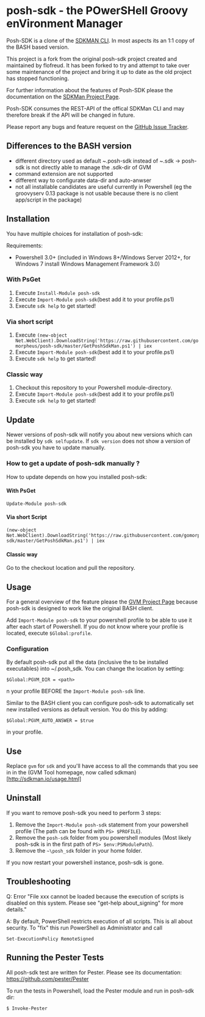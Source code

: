
# posh-sdk - the POwerSHell Groovy enVironment Manager
Posh-SDK is a clone of the [SDKMAN CLI](https://github.com/sdktool/sdk). In most aspects its an 1:1 copy of the BASH based version.


This project is a fork from the original posh-sdk project created and maintained by flofreud. It has been forked to try and attempt to take over some maintenance of the project and bring it up to date as the old project has stopped functioning.

For further information about the features of Posh-SDK please the documentation on the [SDKMan Project Page](http://sdkman.io).

Posh-SDK consumes the REST-API of the offical SDKMan CLI and may therefore break if the API will be changed in future.

Please report any bugs and feature request on the [GitHub Issue Tracker](https://github.com/gomorpheus/posh-sdk/issues).

## Differences to the BASH version
- different directory used as default ~\.posh-sdk instead of ~\.sdk -> posh-sdk is not directly able to manage the .sdk-dir of GVM
- command extension are not supported
- different way to configurate data-dir and auto-anwser
- not all installable candidates are useful currently in Powershell (eg the groovyserv 0.13 package is not usable because there is no client app/script in the package)

## Installation

You have multiple choices for installation of posh-sdk:

Requirements:
- Powershell 3.0+ (included in Windows 8+/Windows Server 2012+, for Windows 7 install Windows Management Framework 3.0)

### With PsGet
1. Execute `Install-Module posh-sdk`
2. Execute `Import-Module posh-sdk`(best add it to your profile.ps1)
3. Execute `sdk help` to get started!

### Via short script
1. Execute `(new-object Net.WebClient).DownloadString('https://raw.githubusercontent.com/gomorpheus/posh-sdk/master/GetPoshSdkMan.ps1') | iex`
2. Execute `Import-Module posh-sdk`(best add it to your profile.ps1)
3. Execute `sdk help` to get started!

### Classic way
1. Checkout this repository to your Powershell module-directory.
2. Execute `Import-Module posh-sdk`(best add it to your profile.ps1)
3. Execute `sdk help` to get started!

## Update

Newer versions of posh-sdk will notify you about new versions which can be installed by `sdk selfupdate`. If `sdk version` does not show a version of posh-sdk you have to update manually.

### How to get a update of posh-sdk manually ?
How to update depends on how you installed posh-sdk:

#### With PsGet

	Update-Module posh-sdk

#### Via short Script

	(new-object Net.WebClient).DownloadString('https://raw.githubusercontent.com/gomorpheus/posh-sdk/master/GetPoshSdkMan.ps1') | iex

#### Classic way
Go to the checkout location and pull the repository.

## Usage

For a general overview of the feature please the [GVM Project Page](http://sdktool.net) because posh-sdk is designed to work like the original BASH client. 

Add `Import-Module posh-sdk` to your powershell profile to be able to use it after each start of Powershell. If you do not know where your profile is located, execute `$Global:profile`.

### Configuration
By default posh-sdk put all the data (inclusive the to be installed executables) into ~/.posh_sdk. You can change the location by setting:

	$Global:PGVM_DIR = <path>

n your profile BEFORE the `Import-Module posh-sdk` line.

Similar to the BASH client you can configure posh-sdk to automatically set new installed versions as default version. You do this by adding:

	$Global:PGVM_AUTO_ANSWER = $true

in your profile.

## Use
Replace `gvm` for `sdk` and you'll have access to all the commands that you see in in the (GVM Tool homepage, now called sdkman)[http://sdkman.io/usage.html]


## Uninstall
If you want to remove posh-sdk you need to perform 3 steps:

1. Remove the `Import-Module posh-sdk` statement from your powershell profile (The path can be found with `PS> $PROFILE`).
2. Remove the `posh-sdk` folder from you powershell modules (Most likely posh-sdk is in the first path of `PS> $env:PSModulePath`).
3. Remove the `~\posh_sdk` folder in your home folder.

If you now restart your powershell instance, posh-sdk is gone.

## Troubleshooting
Q: Error "File xxx cannot be loaded because the execution of scripts is disabled on this system. Please see "get-help about_signing" for more details."

A: By default, PowerShell restricts execution of all scripts. This is all about security. To "fix" this run PowerShell as Administrator and call

	Set-ExecutionPolicy RemoteSigned


## Running the Pester Tests

All posh-sdk test are written for Pester. Please see its documentation: https://github.com/pester/Pester

To run the tests in Powershell, load the Pester module and run in posh-sdk dir:

	$ Invoke-Pester



